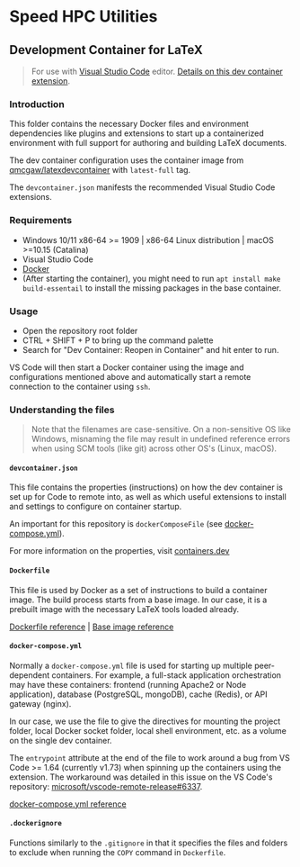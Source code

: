 # Speed HPC Utilities

## Development Container for LaTeX

> For use with [Visual Studio Code](https://code.visualstudio.com/) editor. [Details on this dev container extension](https://code.visualstudio.com/docs/devcontainers/containers).

### Introduction

This folder contains the necessary Docker files and environment dependencies like plugins and extensions to start up a containerized environment with full support for authoring and building LaTeX documents.

The dev container configuration uses the container image from [qmcgaw/latexdevcontainer](https://hub.docker.com/r/qmcgaw/latexdevcontainer/) with `latest-full` tag.

The `devcontainer.json` manifests the recommended Visual Studio Code extensions.

### Requirements

- Windows 10/11 x86-64 >= 1909 | x86-64 Linux distribution | macOS >=10.15 (Catalina)
- Visual Studio Code
- [Docker](https://docs.docker.com/get-docker/)
- (After starting the container), you might need to run `apt install make build-essentail` to install the missing packages in the base container.

### Usage

- Open the repository root folder
- CTRL + SHIFT + P to bring up the command palette
- Search for "Dev Container: Reopen in Container" and hit enter to run.

VS Code will then start a Docker container using the image and configurations mentioned above and automatically start a remote connection to the container using `ssh`.

### Understanding the files

> Note that the filenames are case-sensitive. On a non-sensitive OS like Windows, misnaming the file may result in undefined reference errors when using SCM tools (like git) across other OS's (Linux, macOS).

#### `devcontainer.json`

This file contains the properties (instructions) on how the dev container is set up for Code to remote into, as well as which useful extensions to install and settings to configure on container startup.

An important for this repository is `dockerComposeFile` (see [docker-compose.yml](#docker-composeyml)).

For more information on the properties, visit [containers.dev](https://containers.dev/implementors/json_reference/)

#### `Dockerfile`

This file is used by Docker as a set of instructions to build a container image. The build process starts from a base image. In our case, it is a prebuilt image with the necessary LaTeX tools loaded already.

[Dockerfile reference](https://docs.docker.com/engine/reference/builder/)
 | [Base image reference](https://hub.docker.com/r/qmcgaw/latexdevcontainer)

#### `docker-compose.yml`

Normally a `docker-compose.yml` file is used for starting up multiple peer-dependent containers. For example, a full-stack application orchestration may have these containers: frontend (running Apache2 or Node application), database (PostgreSQL, mongoDB), cache (Redis), or API gateway (nginx).

In our case, we use the file to give the directives for mounting the project folder, local Docker socket folder, local shell environment, etc. as a volume on the single dev container.

The `entrypoint` attribute at the end of the file to work around a bug from VS Code >= 1.64 (currently v1.73) when spinning up the containers using the extension. The workaround was detailed in this issue on the VS Code's repository: [microsoft/vscode-remote-release#6337](https://github.com/microsoft/vscode-remote-release/issues/6337).

[docker-compose.yml reference](https://docs.docker.com/compose/compose-file/)

#### `.dockerignore`

Functions similarly to the `.gitignore` in that it specifies the files and folders to exclude when running the `COPY` command in `Dockerfile`.

